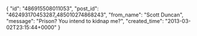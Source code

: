  {
   "id": "486915508011053",
   "post_id": "462493170453287_485010274868243",
   "from_name": "Scott Duncan",
   "message": "Prison? You intend to kidnap me?",
   "created_time": "2013-03-02T23:15:44+0000"
 }
